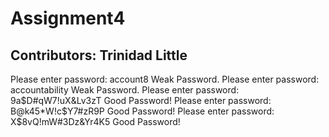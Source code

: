 # Assignment4
## Contributors: Trinidad Little

Please enter password: 
account8
Weak Password.
Please enter password: 
accountability
Weak Password.
Please enter password: 
9a$D#qW7!uX&Lv3zT
Good Password!
Please enter password: 
B@k45*W!c$Y7#zR9P
Good Password!
Please enter password: 
X$8vQ!mW#3Dz&Yr4K5
Good Password!
